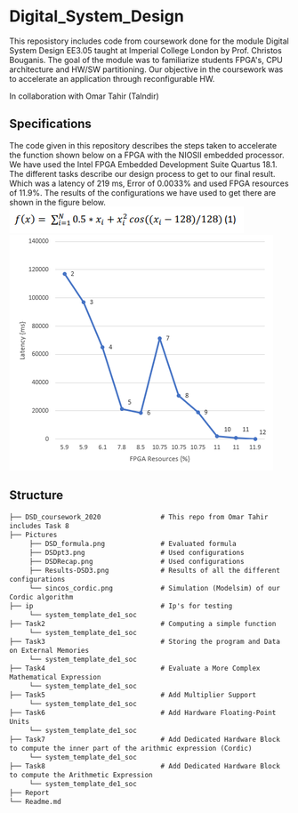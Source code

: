 # Digital_System_Design
This reposistory includes code from coursework done for the module Digital System Design EE3.05 taught at Imperial College London by Prof. Christos Bouganis. The goal of the module was to familiarize students FPGA's, CPU architecture and HW/SW partitioning. Our objective in the coursework was to accelerate an application through reconfigurable HW.

In collaboration with Omar Tahir (Talndir)

## Specifications

The code given in this repository describes the steps taken to accelerate the function shown below on a FPGA with the NIOSII embedded processor. We have used the Intel FPGA Embedded Development Suite Quartus 18.1.
The different tasks describe our design process to get to our final result. Which was a latency of 219 ms, Error of 0.0033% and used FPGA resources of 11.9%. The results of the configurations we have used to get there are shown in the figure below.
![Evaluated function](Figures/DSD_formula.PNG)
![Design process](Figures/Results-DSD3.PNG)

## Structure
```
├── DSD_coursework_2020               # This repo from Omar Tahir includes Task 8
├── Pictures
     ├── DSD_formula.png              # Evaluated formula
     ├── DSDpt3.png                   # Used configurations
     ├── DSDRecap.png                 # Used configurations
     ├── Results-DSD3.png             # Results of all the different configurations
     └── sincos_cordic.png            # Simulation (Modelsim) of our Cordic algorithm
├── ip                                # Ip's for testing
     └── system_template_de1_soc
├── Task2                             # Computing a simple function
     └── system_template_de1_soc
├── Task3                             # Storing the program and Data on External Memories
     └── system_template_de1_soc
├── Task4                             # Evaluate a More Complex Mathematical Expression
     └── system_template_de1_soc
├── Task5                             # Add Multiplier Support
     └── system_template_de1_soc
├── Task6                             # Add Hardware Floating-Point Units
     └── system_template_de1_soc
├── Task7                             # Add Dedicated Hardware Block to compute the inner part of the arithmic expression (Cordic)
     └── system_template_de1_soc
├── Task8                             # Add Dedicated Hardware Block to compute the Arithmetic Expression
     └── system_template_de1_soc  
├── Report                     
└── Readme.md
```
